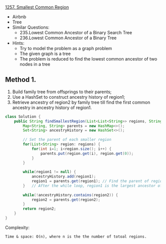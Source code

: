 [1257. Smallest Common Region](https://leetcode.com/problems/smallest-common-region/)

* Airbnb
* Tree
* Similar Questions:
    * 235.Lowest Common Ancestor of a Binary Search Tree
    * 236.Lowest Common Ancestor of a Binary Tree
* Hints:
    * Try to model the problem as a graph problem
    * The given graph is a tree
    * The problem is reduced to find the lowest common ancestor of two nodes in a tree 


## Method 1.
1. Build family tree from offsprings to their parents;
2. Use a HashSet to construct ancestry history of region1;
3. Retrieve ancestry of region2 by family tree till find the first common ancestry in ancestry history of region1.

```java
class Solution {
    public String findSmallestRegion(List<List<String>> regions, String region1, String region2) {
        Map<String, String> parents = new HashMap<>();
        Set<String> ancestryHistory = new HashSet<>();
        
        // Set the parent of each smaller region
        for(List<String> region: regions) {
            for(int i=1; i<region.size(); i++) {
                parents.put(region.get(i), region.get(0));
            }
        }
        
        while(region1 != null) {
            ancestryHistory.add(region1);
            region1 = parents.get(region1); // Find the parent of region1
        }   // After the while loop, region1 is the largest ancestor of region1
        
        while(!ancestryHistory.contains(region2)) {
            region2 = parents.get(region2);
        }
        return region2;
    }
}
```
Complexity:
    
    Time & space: O(n), where n is the the number of totoal regions.


